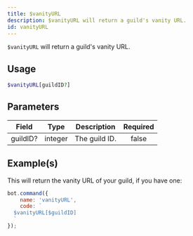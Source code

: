 ```yaml
---
title: $vanityURL
description: $vanityURL will return a guild's vanity URL.
id: vanityURL
---
```


`$vanityURL` will return a guild's vanity URL.

## Usage

```php
$vanityURL[guildID?]
```

## Parameters

| Field    | Type    | Description   | Required |
| -------- | ------- | ------------- | :------: |
| guildID? | integer | The guild ID. |  false   |

## Example(s)

This will return the vanity URL of your guild, if you have one:

```javascript
bot.command({
    name: 'vanityURL',
    code: `
  $vanityURL[$guildID]
  `
});
```
